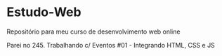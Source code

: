 # Estudo-Web
Repositório para meu curso de desenvolvimento web online

Parei no 245. Trabalhando c/ Eventos #01 - Integrando HTML, CSS e JS
